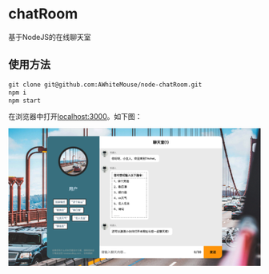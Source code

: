 # chatRoom

基于NodeJS的在线聊天室

## 使用方法

```shell
git clone git@github.com:AWhiteMouse/node-chatRoom.git
npm i
npm start
```

在浏览器中打开[localhost:3000](http://localhost:3000)。如下图：

![页面截图](https://raw.githubusercontent.com/AWhiteMouse/files/master/imgs/20191029152714.png)